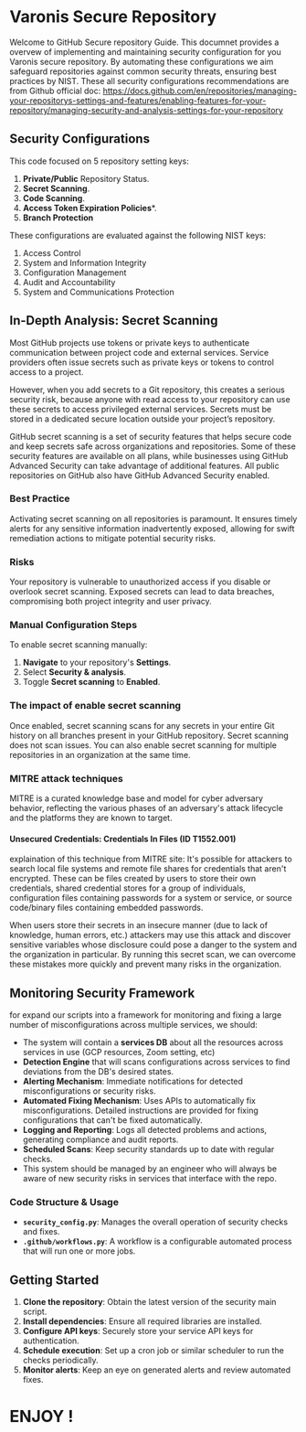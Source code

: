 # Varonis Secure Repository

Welcome to GitHub Secure repository Guide.
This documnet provides a overvew of implementing and maintaining security configuration for you Varonis secure repository.
By automating these configurations we aim safeguard repositories against common security threats, ensuring best practices by NIST.
These all security configurations recommendations are from Github official doc:
https://docs.github.com/en/repositories/managing-your-repositorys-settings-and-features/enabling-features-for-your-repository/managing-security-and-analysis-settings-for-your-repository

## Security Configurations

This code focused on 5 repository setting keys:

1. **Private/Public** Repository Status.
2. **Secret Scanning**.
3. **Code Scanning**.
4. **Access Token Expiration Policies***.
5. **Branch Protection**

These configurations are evaluated against the following NIST keys:

1. Access Control
2. System and Information Integrity
3. Configuration Management
4. Audit and Accountability
5. System and Communications Protection

## In-Depth Analysis: Secret Scanning

Most GitHub projects use tokens or private keys to authenticate communication between project code and external services. Service providers often issue secrets such as private keys or tokens to control access to a project. 

However, when you add secrets to a Git repository, this creates a serious security risk, because anyone with read access to your repository can use these secrets to access privileged external services. Secrets must be stored in a dedicated secure location outside your project’s repository.

GitHub secret scanning is a set of security features that helps secure code and keep secrets safe across organizations and repositories. Some of these security features are available on all plans, while businesses using GitHub Advanced Security can take advantage of additional features. All public repositories on GitHub also have GitHub Advanced Security enabled.

### Best Practice

Activating secret scanning on all repositories is paramount. 
It ensures timely alerts for any sensitive information inadvertently exposed, allowing for swift remediation actions to mitigate potential security risks.

### Risks

Your repository is vulnerable to unauthorized access if you disable or overlook secret scanning. Exposed secrets can lead to data breaches, compromising both project integrity and user privacy.

### Manual Configuration Steps

To enable secret scanning manually:

1. **Navigate** to your repository's **Settings**.
2. Select **Security & analysis**.
3. Toggle **Secret scanning** to **Enabled**.

### The impact of enable secret scanning

Once enabled, secret scanning scans for any secrets in your entire Git history on all branches present in your GitHub repository. Secret scanning does not scan issues. You can also enable secret scanning for multiple repositories in an organization at the same time.

### MITRE attack techniques

MITRE is a curated knowledge base and model for cyber adversary behavior, reflecting the various phases of an adversary's attack lifecycle and the platforms they are known to target.

#### Unsecured Credentials: Credentials In Files (ID T1552.001)

explaination of this technique from MITRE site:
It's possible for attackers to search local file systems and remote file shares for credentials that aren't encrypted. These can be files created by users to store their own credentials, shared credential stores for a group of individuals, configuration files containing passwords for a system or service, or source code/binary files containing embedded passwords.

When users store their secrets in an insecure manner (due to lack of knowledge, human errors, etc.) attackers may use this attack and discover sensitive variables whose disclosure could pose a danger to the system and the organization in particular. By running this secret scan, we can overcome these mistakes more quickly and prevent many risks in the organization.

## Monitoring Security Framework

for expand our scripts into a framework for monitoring and fixing a large number of misconfigurations across multiple services, we should:

- The system will contain a **services DB** about all the resources across services in use (GCP resources, Zoom setting, etc)
- **Detection Engine** that will scans configurations across services to find deviations from the DB's desired states.
- **Alerting Mechanism**: Immediate notifications for detected misconfigurations or security risks.
- **Automated Fixing Mechanism**: Uses APIs to automatically fix misconfigurations. Detailed instructions are provided for fixing configurations that can't be fixed automatically.
- **Logging and Reporting**: Logs all detected problems and actions, generating compliance and audit reports.
- **Scheduled Scans**: Keep security standards up to date with regular checks.
- This system should be managed by an engineer who will always be aware of new security risks in services that interface with the repo.

### Code Structure & Usage

- **`security_config.py`**: Manages the overall operation of security checks and fixes.
- **`.github/workflows.py`**: A workflow is a configurable automated process that will run one or more jobs.

## Getting Started

1. **Clone the repository**: Obtain the latest version of the security main script.
2. **Install dependencies**: Ensure all required libraries are installed.
3. **Configure API keys**: Securely store your service API keys for authentication.
4. **Schedule execution**: Set up a cron job or similar scheduler to run the checks periodically.
5. **Monitor alerts**: Keep an eye on generated alerts and review automated fixes.

# ENJOY !


